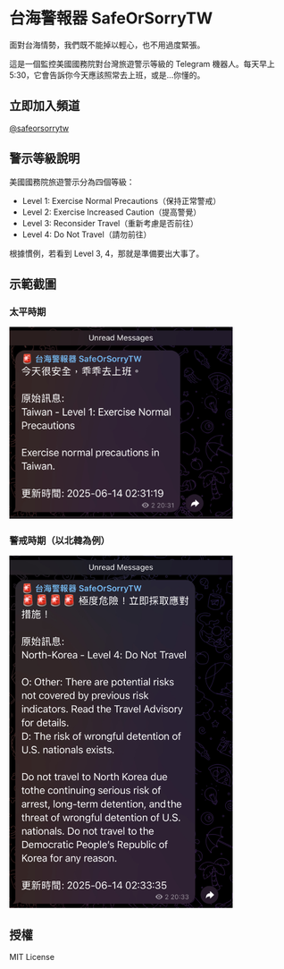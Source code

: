 # 台海警報器 SafeOrSorryTW

面對台海情勢，我們既不能掉以輕心，也不用過度緊張。

這是一個監控美國國務院對台灣旅遊警示等級的 Telegram 機器人。每天早上 5:30，它會告訴你今天應該照常去上班，或是...你懂的。

## 立即加入頻道

[@safeorsorrytw](https://t.me/safeorsorrytw)

## 警示等級說明

美國國務院旅遊警示分為四個等級：

- Level 1: Exercise Normal Precautions（保持正常警戒）
- Level 2: Exercise Increased Caution（提高警覺）
- Level 3: Reconsider Travel（重新考慮是否前往）
- Level 4: Do Not Travel（請勿前往）

根據慣例，若看到 Level 3, 4，那就是準備要出大事了。

## 示範截圖

### 太平時期
<img src="img/safe_time.jpg" width="400" alt="太平時期">

### 警戒時期（以北韓為例）
<img src="img/sorry_time.jpg" width="400" alt="警戒時期">

## 授權

MIT License

